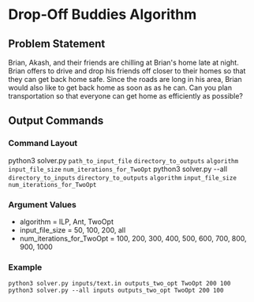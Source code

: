 # Drop-Off Buddies Algorithm

## Problem Statement
Brian, Akash, and their friends are chilling at Brian's home late at night. Brian offers to drive and drop his friends off closer to their homes so that they can get back home safe. Since the roads are long in his area, Brian would also like to get back home as soon as as he can. Can you plan transportation so that everyone can get home as efficiently as possible?

## Output Commands

### Command Layout
python3 solver.py `path_to_input_file` `directory_to_outputs` `algorithm` `input_file_size` `num_iterations_for_TwoOpt`
python3 solver.py --all `directory_to_inputs` `directory_to_outputs` `algorithm` `input_file_size` `num_iterations_for_TwoOpt`

### Argument Values
- algorithm = ILP, Ant, TwoOpt
- input_file_size = 50, 100, 200, all
- num_iterations_for_TwoOpt = 100, 200, 300, 400, 500, 600, 700, 800, 900, 1000

### Example
`python3 solver.py inputs/text.in outputs_two_opt TwoOpt 200 100`
`python3 solver.py --all inputs outputs_two_opt TwoOpt 200 100`